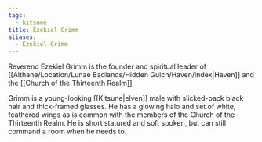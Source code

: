 ```yaml
---
tags:
  - kitsune
title: Ezekiel Grimm
aliases:
  - Ezekiel Grimm
---
```


Reverend Ezekiel Grimm is the founder and spiritual leader of [[Althane/Location/Lunae Badlands/Hidden Gulch/Haven/index|Haven]] and the [[Church of the Thirteenth Realm]]

Grimm is a young-looking [[Kitsune|elven]] male with slicked-back black hair and thick-framed glasses. He has a glowing halo and set of white, feathered wings as is common with the members of the Church of the Thirteenth Realm. He is short statured and soft spoken, but can still command a room when he needs to.